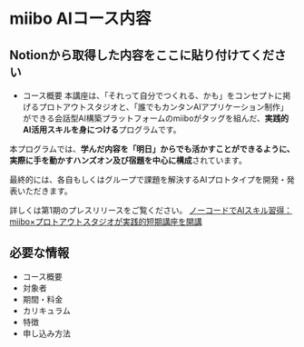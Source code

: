 # miibo AIコース内容

## Notionから取得した内容をここに貼り付けてください
- コース概要
本講座は、「それって自分でつくれる、かも」をコンセプトに掲げるプロトアウトスタジオと、「誰でもカンタンAIアプリケーション制作」ができる会話型AI構築プラットフォームのmiiboがタッグを組んだ、**実践的AI活用スキルを身につける**プログラムです。

本プログラムでは、**学んだ内容を「明日」からでも活かすことができるように、実際に手を動かすハンズオン及び宿題を中心に構成**されています。

最終的には、各自もしくはグループで課題を解決するAIプロトタイプを開発・発表いただきます。

詳しくは第1期のプレスリリースをご覧ください。
[ノーコードでAIスキル習得：miibo×プロトアウトスタジオが実践的短期講座を開講](https://prtimes.jp/main/html/rd/p/000000035.000118546.html)

## 必要な情報
- コース概要
- 対象者
- 期間・料金  
- カリキュラム
- 特徴
- 申し込み方法